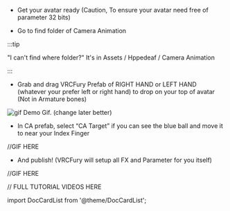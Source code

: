 
- Get your avatar ready (Caution, To ensure your avatar need free of parameter 32 bits)

- Go to find folder of Camera Animation

:::tip

"I can't find where folder?"
It's in Assets / Hppedeaf / Camera Animation

:::

- Grab and drag VRCFury Prefab of RIGHT HAND or LEFT HAND (whatever your prefer left or right hand) to drop on your top of avatar (Not in Armature bones)

![gif](@site/static/img/1.gif)
Demo Gif. (change later better)

- In CA prefab, select “CA Target” if you can see the blue ball and move it to near your Index Finger

//GIF HERE

- And publish! (VRCFury will setup all FX and Parameter for you itself)

//GIF HERE

// FULL TUTORIAL VIDEOS HERE

import DocCardList from '@theme/DocCardList';

<DocCardList />